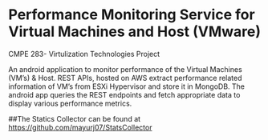 # Performance Monitoring Service for Virtual Machines and Host (VMware)
CMPE 283- Virtulization Technologies Project

An android application to monitor performance of the Virtual Machines (VM’s) & Host. REST APIs, hosted on AWS extract performance related information of VM’s from ESXi Hypervisor and store it in MongoDB. The android app queries the REST endpoints and fetch appropriate data to display various performance metrics.

##The Statics Collector can be found at https://github.com/mayurj07/StatsCollector


